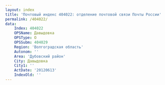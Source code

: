 ```yaml
---
layout: index
title: 'Почтовый индекс 404022: отделение почтовой связи Почты России'
permalink: /404022/
data:
    Index: 404022
    OPSName: Давыдовка
    OPSType: О
    OPSSubm: 404029
    Region: 'Волгоградская область'
    Autonom: ''
    Area: 'Дубовский район'
    City: Давыдовка
    City1: ''
    ActDate: '20120613'
    IndexOld: ''
---
```

